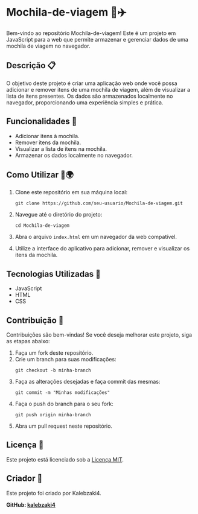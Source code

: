 # Mochila-de-viagem 🎒✈️

Bem-vindo ao repositório Mochila-de-viagem! Este é um projeto em JavaScript para a web que permite armazenar e gerenciar dados de uma mochila de viagem no navegador.

## Descrição 📋

O objetivo deste projeto é criar uma aplicação web onde você possa adicionar e remover itens de uma mochila de viagem, além de visualizar a lista de itens presentes. Os dados são armazenados localmente no navegador, proporcionando uma experiência simples e prática.

## Funcionalidades 🚀

- Adicionar itens à mochila.
- Remover itens da mochila.
- Visualizar a lista de itens na mochila.
- Armazenar os dados localmente no navegador.

## Como Utilizar 🛫🌍

1. Clone este repositório em sua máquina local:
   ```
   git clone https://github.com/seu-usuario/Mochila-de-viagem.git
   ```

2. Navegue até o diretório do projeto:
   ```
   cd Mochila-de-viagem
   ```

3. Abra o arquivo `index.html` em um navegador da web compatível.

4. Utilize a interface do aplicativo para adicionar, remover e visualizar os itens da mochila.

## Tecnologias Utilizadas 🚀

- JavaScript
- HTML
- CSS

## Contribuição 🤝

Contribuições são bem-vindas! Se você deseja melhorar este projeto, siga as etapas abaixo:

1. Faça um fork deste repositório.
2. Crie um branch para suas modificações:
   ```
   git checkout -b minha-branch
   ```
3. Faça as alterações desejadas e faça commit das mesmas:
   ```
   git commit -m "Minhas modificações"
   ```
4. Faça o push do branch para o seu fork:
   ```
   git push origin minha-branch
   ```
5. Abra um pull request neste repositório.

## Licença 📜

Este projeto está licenciado sob a [Licença MIT](LICENSE).

## Criador 👤

Este projeto foi criado por Kalebzaki4.

**GitHub: [kalebzaki4](https://github.com/kalebzaki4)**
